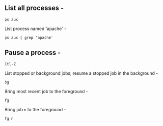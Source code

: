 ## List all processes -

`ps aux`

List process named 'apache' -

`ps aux | grep 'apache'`

## Pause a process -

`Ctl-Z`

List stopped or background jobs; resume a stopped job in the background -

`bg` 

Bring most recent job to the foreground -

`fg`

Bring job `n` to the foreground -

`fg n`
